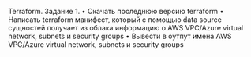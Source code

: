 Terraform. Задание 1.
•	Скачать последнюю версию terraform
•	Написать terraform манифест, который с помощью data source сущностей получает из облака информацию о AWS VPC/Azure virtual network, subnets и security groups 
•	Вывести в оутпут имена AWS VPC/Azure virtual network, subnets и security groups

